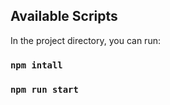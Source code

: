 ## Available Scripts

In the project directory, you can run:

### `npm intall`

### `npm run start`
